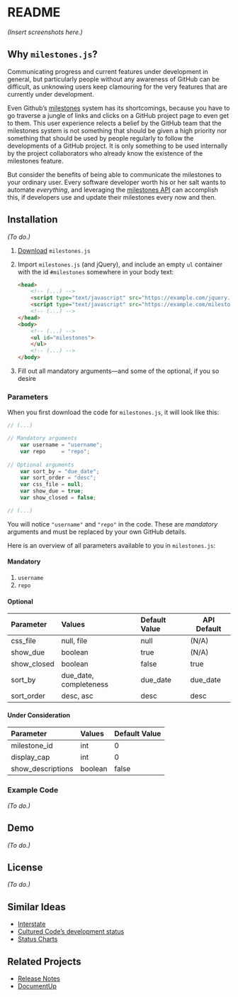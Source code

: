 README
======
*(Insert screenshots here.)*

Why `milestones.js`?
--------------------
Communicating progress and current features under development in general, but particularly people without any awareness of GitHub can be difficult, as unknowing users keep clamouring for the very features that are currently under development.

Even Github’s [milestones][milestones] system has its shortcomings, because you have to go traverse a jungle of links and clicks on a GitHub project page to even get to them. This user experience relects a belief by the GitHub team that the milestones system is not something that should be given a high priority nor something that should be used by people regularly to follow the developments of a GitHub project. It is only something to be used internally by the project collaborators who already know the existence of the milestones feature.

But consider the benefits of being able to communicate the milestones to your ordinary user. Every software developer worth his or her salt wants to automate *everything*, and leveraging the [milestones API][api] can accomplish this, if developers use and update their milestones every now and then.

Installation
------------
*(To do.)*

1. [Download][download] `milestones.js`
2. Import `milestones.js` (and jQuery), and include an empty `ul` container with the id `#milestones` somewhere in your body text:

    ~~~html
    <head>
        <!-- (...) -->
        <script type="text/javascript" src="https://example.com/jquery.min.js"></script>
        <script type="text/javascript" src="https://example.com/milestones.min.js"></script>
        <!-- (...) -->
    </head>
    <body>
        <!-- (...) -->
        <ul id="milestones">
        </ul>
        <!-- (...) -->
    </body>
    ~~~

3. Fill out all mandatory arguments—and some of the optional, if you so desire

### Parameters ###

When you first download the code for `milestones.js`, it will look like this:

~~~js
// (...)

// Mandatory arguments
    var username = "username";
    var repo     = "repo";
    
// Optional arguments    
    var sort_by = "due_date";
    var sort_order = "desc";
    var css_file = null;
    var show_due = true;
    var show_closed = false;

// (...)
~~~

You will notice `"username"` and `"repo"` in the code. These are *mandatory* arguments and must be replaced by your own GitHub details.

Here is an overview of all parameters available to you in `milestones.js`:

#### Mandatory ####

1. `username`
2. `repo`

#### Optional ####

Parameter   | Values                 | Default Value | API Default
:-----------|:-----------------------|:--------------|------------
css_file    | null, file             | null          | (N/A)
show_due    | boolean                | true          | (N/A)
show_closed | boolean                | false         | true
sort_by     | due_date, completeness | due_date      | due_date
sort_order  | desc, asc              | desc          | desc

#### Under Consideration ####

Parameter         | Values  | Default Value
:-----------------|:--------|:-------------
milestone_id      | int     | 0
display_cap       | int     | 0
show_descriptions | boolean | false

### Example Code ###

*(To do.)*

Demo
----
*(To do.)*

License
-------
*(To do.)*

Similar Ideas
-------------
* [Interstate](//interstateapp.com/tour)
* [Cultured Code’s development status](//culturedcode.com/status/)
* [Status Charts](//statuschart.com/)

Related Projects
----------------
* [Release Notes](https://github.com/posabsolute/releasenotes)
* [DocumentUp](//documentup.com/#gh-pages)


[milestones]:   //blog.hackerbeers.com/2012/06/how-hackerbeers-uses-github-milestones-to-stay-focused-and-make-progress/
[api]:          //developer.github.com/v3/issues/milestones/
[download]:     https://github.com/ndarville/milestones.js/downloads